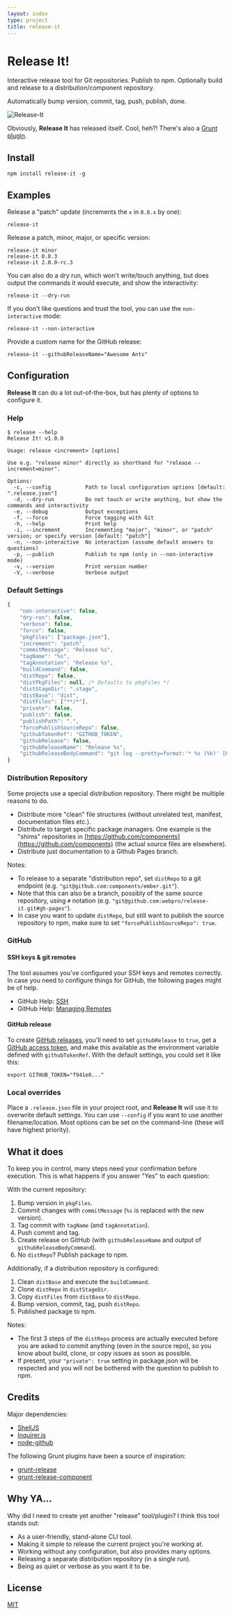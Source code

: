```yaml
---
layout: index
type: project
title: release-it
---
```

# Release It!

Interactive release tool for Git repositories. Publish to npm. Optionally build and release to a distribution/component repository.

Automatically bump version, commit, tag, push, publish, done.

![Release-It](./Release-It.gif)

Obviously, **Release It** has released itself. Cool, heh?! There's also a [Grunt plugin](https://github.com/webpro/grunt-release-it).

## Install

```shell
npm install release-it -g
```

## Examples

Release a "patch" update (increments the `x` in `0.0.x` by one):

```shell
release-it
```

Release a patch, minor, major, or specific version:

```shell
release-it minor
release-it 0.8.3
release-it 2.0.0-rc.3
```

You can also do a dry run, which won't write/touch anything, but does output the commands it would execute, and show the interactivity:

```shell
release-it --dry-run
```

If you don't like questions and trust the tool, you can use the `non-interactive` mode:

```shell
release-it --non-interactive
```

Provide a custom name for the GitHub release:

```shell
release-it --githubReleaseName="Awesome Ants"
```

## Configuration

**Release It** can do a lot out-of-the-box, but has plenty of options to configure it.

### Help

```
$ release --help
Release It! v1.0.0

Usage: release <increment> [options]

Use e.g. "release minor" directly as shorthand for "release --increment=minor".

Options:
  -c, --config           Path to local configuration options [default: ".release.json"]                          
  -d, --dry-run          Do not touch or write anything, but show the commands and interactivity                 
  -e, --debug            Output exceptions                                                                       
  -f, --force            Force tagging with Git                                                                  
  -h, --help             Print help                                                                              
  -i, --increment        Incrementing "major", "minor", or "patch" version; or specify version [default: "patch"]
  -n, --non-interactive  No interaction (assume default answers to questions)                                    
  -p, --publish          Publish to npm (only in --non-interactive mode)                                         
  -v, --version          Print version number                                                                    
  -V, --verbose          Verbose output
```

### Default Settings

```js
{
    "non-interactive": false,
    "dry-run": false,
    "verbose": false,
    "force": false,
    "pkgFiles": ["package.json"],
    "increment": "patch",
    "commitMessage": "Release %s",
    "tagName": "%s",
    "tagAnnotation": "Release %s",
    "buildCommand": false,
    "distRepo": false,
    "distPkgFiles": null, /* Defaults to pkgFiles */
    "distStageDir": ".stage",
    "distBase": "dist",
    "distFiles": ["**/*"],
    "private": false,
    "publish": false,
    "publishPath": ".",
    "forcePublishSourceRepo": false,
    "githubTokenRef": "GITHUB_TOKEN",
    "githubRelease": false,
    "githubReleaseName": "Release %s",
    "githubReleaseBodyCommand": "git log --pretty=format:'* %s (%h)' [REV_RANGE]"
}
```

### Distribution Repository

Some projects use a special distribution repository. There might be multiple reasons to do.

* Distribute more "clean" file structures (without unrelated test, manifest, documentation files etc.).
* Distribute to target specific package managers. One example is the "shims" repositories in [https://github.com/components](https://github.com/components) (the actual source files are elsewhere).
* Distribute just documentation to a Github Pages branch.

Notes:

* To release to a separate "distribution repo", set `distRepo` to a git endpoint (e.g. `"git@github.com:components/ember.git"`).
* Note that this can also be a branch, possibly of the same source repository, using `#` notation (e.g. `"git@github.com:webpro/release-it.git#gh-pages"`).
* In case you want to update `distRepo`, but still want to publish the source repository to npm, make sure to set `"forcePublishSourceRepo": true`.

### GitHub

#### SSH keys & git remotes

The tool assumes you've configured your SSH keys and remotes correctly. In case you need to configure things for GitHub, the following pages might be of help.

* GitHub Help: [SSH](https://help.github.com/categories/56/articles)
* GitHub Help: [Managing Remotes](https://help.github.com/categories/18/articles)

#### GitHub release

To create [GitHub releases](https://help.github.com/articles/creating-releases/), you'll need to set `githubRelease` to `true`, get a [GitHub access token](https://github.com/settings/tokens), and make this available as the environment variable defined with `githubTokenRef`. With the default settings, you could set it like this:

```shell
export GITHUB_TOKEN="f941e0..."
```

### Local overrides

Place a `.release.json` file in your project root, and **Release It** will use it to overwrite default settings. You can use `--config` if you want to use another filename/location. Most options can be set on the command-line (these will have highest priority).

## What it does

To keep you in control, many steps need your confirmation before execution. This is what happens if you answer "Yes" to each question:

With the current repository:

1. Bump version in `pkgFiles`.
1. Commit changes with `commitMessage` (`%s` is replaced with the new version).
1. Tag commit with `tagName` (and `tagAnnotation`).
1. Push commit and tag.
1. Create release on GitHub (with `githubReleaseName` and output of `githubReleaseBodyCommand`).
1. No `distRepo`? Publish package to npm.

Additionally, if a distribution repository is configured:

1. Clean `distBase` and execute the `buildCommand`.
1. Clone `distRepo` in `distStageDir`.
1. Copy `distFiles` from `distBase` to `distRepo`.
1. Bump version, commit, tag, push `distRepo`.
1. Published package to npm.

Notes:

* The first 3 steps of the `distRepo` process are actually executed before you are asked to commit anything (even in the source repo), so you know about build, clone, or copy issues as soon as possible.
* If present, your `"private": true` setting in package.json will be respected and you will not be bothered with the question to publish to npm.

## Credits

Major dependencies:

* [ShellJS](http://documentup.com/arturadib/shelljs)
* [Inquirer.js](https://github.com/SBoudrias/Inquirer.js)
* [node-github](https://github.com/mikedeboer/node-github)

The following Grunt plugins have been a source of inspiration:

* [grunt-release](https://github.com/geddski/grunt-release)
* [grunt-release-component](https://github.com/walmartlabs/grunt-release-component)

## Why YA...

Why did I need to create yet another "release" tool/plugin? I think this tool stands out:

* As a user-friendly, stand-alone CLI tool.
* Making it simple to release the current project you're working at.
* Working without any configuration, but also provides many options.
* Releasing a separate distribution repository (in a single run).
* Being as quiet or verbose as you want it to be.

## License

[MIT](http://webpro.mit-license.org/)
